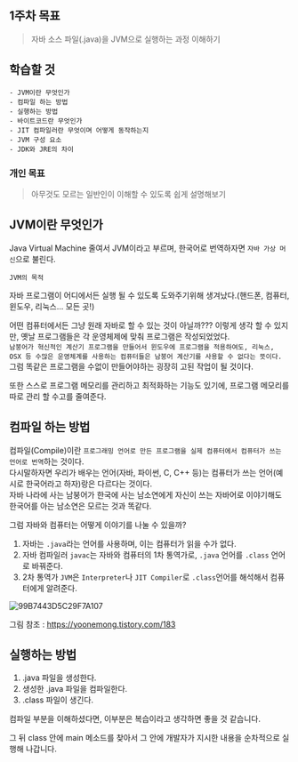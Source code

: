 ## 1주차 목표
> 자바 소스 파일(.java)을 JVM으로 실행하는 과정 이해하기




## 학습할 것
    - JVM이란 무엇인가
    - 컴파일 하는 방법
    - 실행하는 방법
    - 바이트코드란 무엇인가
    - JIT 컴파일러란 무엇이며 어떻게 동작하는지
    - JVM 구성 요소
    - JDK와 JRE의 차이



### 개인 목표
> 아무것도 모르는 일반인이 이해할 수 있도록 쉽게 설명해보기




## JVM이란 무엇인가

Java Virtual Machine 줄여서 JVM이라고 부르며, 한국어로 번역하자면 `자바 가상 머신`으로 불린다.



`JVM의 목적`

자바 프로그램이 어디에서든 실행 될 수 있도록 도와주기위해 생겨났다.(핸드폰, 컴퓨터, 윈도우, 리눅스... 모든 곳!)

어떤 컴퓨터에서든 그냥 원래 자바로 할 수 있는 것이 아닐까??? 이렇게 생각 할 수 있지만, 옛날 프로그램들은 각 운영체제에 맞춰 프로그램은 작성되었었다.  
`남붕어가 혁신적인 계산기 프로그램을 만들어서 윈도우에 프로그램을 적용하여도, 리눅스, OSX 등 수많은 운영체계를 사용하는 컴퓨터들은 남붕어 계산기를 사용할 수 없다는 뜻이다.`  
그럼 똑같은 프로그램을 수없이 만들어야하는 굉장히 고된 작업이 될 것이다.


또한 스스로 프로그램 메모리를 관리하고 최적화하는 기능도 있기에, 프로그램 메모리를 따로 관리 할 수고를 줄여준다.





## 컴파일 하는 방법

컴파일(Compile)이란 `프로그래밍 언어로 만든 프로그램을 실제 컴퓨터에서 컴퓨터가 쓰는 언어로 번역`하는 것이다.  
다시말하자면 우리가 배우는 언어(자바, 파이썬, C, C++ 등)는 컴퓨터가 쓰는 언어(예시로 한국어라고 하자)랑은 다르다는 것이다.  
자바 나라에 사는 남붕어가 한국에 사는 남소연에게 자신이 쓰는 자바어로 이야기해도 한국어를 아는 남소연은 모르는 것과 똑같다.  

그럼 자바와 컴퓨터는 어떻게 이야기를 나눌 수 있을까?  

1. 자바는 `.java`라는 언어를 사용하며, 이는 컴퓨터가 읽을 수가 없다.  
2. 자바 컴파일러 `javac`는 자바와 컴퓨터의 1차 통역가로, `.java` 언어를 `.class` 언어로 바꿔준다.  
3. 2차 통역가 `JVM`은 `Interpreter`나 `JIT Compiler`로 `.class`언어를 해석해서 컴퓨터에게 알려준다.

![99B7443D5C29F7A107](https://user-images.githubusercontent.com/67003390/99931190-f7c29180-2d96-11eb-85d9-2e0e3396204b.png)

그림 참조 : https://yoonemong.tistory.com/183



## 실행하는 방법

1. .java 파일을 생성한다.  
2. 생성한 .java 파일을 컴파일한다.  
3. .class 파일이 생긴다.  

컴파일 부분을 이해하셨다면, 이부분은 복습이라고 생각하면 좋을 것 같습니다.  


그 뒤 class 안에 main 메소드를 찾아서 그 안에 개발자가 지시한 내용을 순차적으로 실행해 나갑니다.


